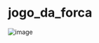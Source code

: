 # jogo_da_forca

 ![image](https://github.com/Vict0Rocha/jogo_da_forca/assets/107584325/674cc29e-87c8-4430-8641-ededa984d16c)
